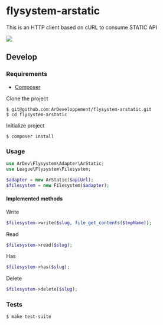 # flysystem-arstatic

This is an HTTP client based on cURL to consume STATIC API

![](http://imagizer.imageshack.com/img912/632/i5am6S.jpg)

## Develop

### Requirements

* [Composer]( https://github.com/composer/composer)

Clone the project

    $ git@github.com:ArDeveloppement/flysystem-arstatic.git
    $ cd flysystem-arstatic
    
Initialize project

    $ composer install
    
### Usage

```php
use ArDev\Flysystem\Adapter\ArStatic;
use League\Flysystem\Filesystem;

$adapter = new ArStatic($apiUrl);
$filesystem = new Filesystem($adapter);
```

#### Implemented methods

Write
```php
$filesystem->write($slug, file_get_contents($tmpName));
```
    
Read
```php
$filesystem->read($slug);
```
    
Has
```php
$filesystem->has($slug);
```
    
Delete
```php
$filesystem->delete($slug);
```
    
### Tests

    $ make test-suite
